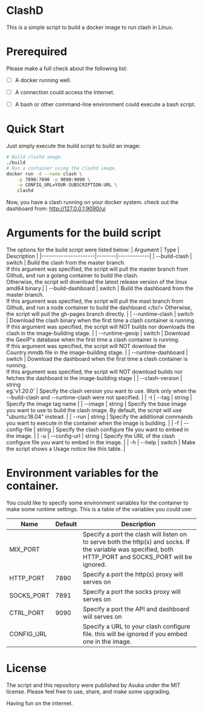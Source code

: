 # ClashD
This is a simple script to build a docker image to run clash in Linux.

# Prerequired
Please make a full check about the following list:
- [ ] A docker running well.

- [ ] A connection could access the Internet.

- [ ] A bash or other command-line environment could execute a bash script.

# Quick Start
Just simply execute the build script to build an image:
```bash
# Build clashd image.
./build
# Run a container using the clashd image.
docker run -d --name clash \
    -p 7890:7890 -p 9090:9090 \
    -e CONFIG_URL=YOUR-SUBSCRIPTION-URL \
    clashd
```
Now, you have a clash running on your docker system. check out the dashboard from: http://127.0.0.1:9090/ui

# Arguments for the build script
The options for the build script were listed below:
| Argument             | Type   | Description |
|----------------------|--------|-------------|
| --build-clash        | switch | Build the clash from the master branch.<br/> If this argument was specified, the script will pull the master branch from Github, and run a golang container to build the clash.<br/> Otherwise, the script will download the latest release version of the linux amd64 binary.|
| --build-dashboard    | switch | Build the dashboard from the master branch.<br/> If this argument was specified, the script will pull the mast branch from Github, and run a node container to build the dashboard.</br/> Otherwise, the script will pull the gh-pages branch directly. |
| --runtime-clash      | switch | Download the clash binary when the first time a clash container is running. <br/> If this argument was specified, the script will NOT builds nor downloads the clash in the image-building stage. |
| --runtime-geoip      | switch | Download the GeoIP's database when the first time a clash container is running. <br/> If this argument was specified, the script will NOT download the Country.mmdb file in the image-building stage. |
| --runtime-dashboard  | switch | Download the dashboard when the first time a clash container is running. <br/> If this argument was specified, the script will NOT download builds nor fetches the dashboard in the image-building stage |
| --clash-version      | string<br/>eg.'v1.20.0' | Specify the clash version you want to use. Work only when the --build-clash and --runtime-clash were not specified. |
| -t \| --tag          | string | Specify the image tag name |
| --image              | string | Specify the base image you want to use to build the clash image. By default, the script will use "ubuntu:18.04" instead. |
| --run                | string | Specify the additional commands you want to execute in the container when the image is building. |
| -f \| --config-file   | string | Specify the clash configure file you want to embed in the image. |
| -u \| --config-url    | string | Specify the URL of the clash configure file you want to embed in the image. |
| -h \| --help          | switch | Make the script shows a Usage notice like this table. |

# Environment variables for the container.
You could like to specify some environment variables for the container to make some runtime settings. This is a table of the variables you could use:

|Name|Default|Description|
|----|-----|-----------|
| MIX_PORT     |  | Specify a port the clash will listen on to serve both the http(s) and socks. If the variable was specified, both HTTP_PORT and SOCKS_PORT will be ignored. |
| HTTP_PORT    | 7890 | Specify a port the http(s) proxy will serves on |
| SOCKS_PORT   | 7891 | Specify a port the socks proxy will serves on |
| CTRL_PORT    | 9090 | Specify a port the API and dashboard will serves on |
| CONFIG_URL   |      | Specify a URL to your clash configure file. this will be ignored if you embed one in the image. |

# License
The script and this repository were published by Asuka under the MIT license. Please feel free to use, share, and make some upgrading.

Having fun on the internet.